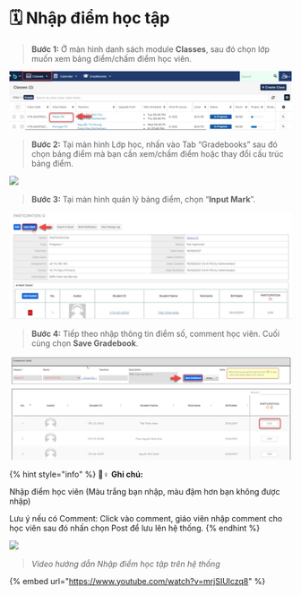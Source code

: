 # 🗓 Nhập điểm học tập

> **Bước 1:** Ở màn hình danh sách module **Classes**, sau đó chọn lớp muốn xem bảng điểm/chấm điểm học viên.

![](<../.gitbook/assets/thong tin 2 (2).jpg>)

> **Bước 2:** Tại màn hình Lớp học, nhấn vào Tab “Gradebooks” sau đó chọn bảng điểm mà bạn cần xem/chấm điểm hoặc thay đổi cấu trúc bảng điểm.

![](https://gblobscdn.gitbook.com/assets%2F-LrHReb9JsrFo3TW8d7S%2F-Lvg24SvSr3TtON6iKb1%2F-LvgQ-k19V7ZXvCS9gRb%2FBangDiem2.png?alt=media\&token=9bbdbe65-a2e8-45b7-8fe8-89266131101f)

> **Bước 3:** Tại màn hình quản lý bảng điểm, chọn “**Input Mark**”.

![](../.gitbook/assets/mark.jpg)

> **Bước 4:** Tiếp theo nhập thông tin điểm số, comment học viên. Cuối cùng chọn **Save Gradebook**.

![](../.gitbook/assets/diem.jpg)

{% hint style="info" %}
🙆♀ **Ghi chú:**

Nhập điểm học viên (Màu trắng bạn nhập, màu đậm hơn bạn không được nhập)

Lưu ý nếu có Comment: Click vào comment, giáo viên nhập comment cho học viên sau đó nhấn chọn Post để lưu lên hệ thống.​
{% endhint %}

![](https://firebasestorage.googleapis.com/v0/b/gitbook-28427.appspot.com/o/assets%2F-LrHReb9JsrFo3TW8d7S%2F-MEb5c67Uy6tLOeBKi-k%2F-MEb6r-ZyV\_Pny8vBVCI%2F2020-08-13\_16-19-53.jpg?alt=media\&token=e68d2f5e-5ecb-4140-b72a-a5e494d04776)

> _Video hướng dẫn Nhập điểm học tập trên hệ thống_

{% embed url="https://www.youtube.com/watch?v=mrjSIUlczq8" %}
